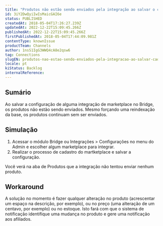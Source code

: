 ```yaml
---
title: "Produtos não estão sendo enviados pela integração ao salvar o cadastro"
id: 3iY2DwQyiIwIsMaicGAI6e
status: PUBLISHED
createdAt: 2018-05-04T17:26:27.239Z
updatedAt: 2022-12-22T15:09:45.266Z
publishedAt: 2022-12-22T15:09:45.266Z
firstPublishedAt: 2018-05-04T17:44:09.981Z
contentType: knownIssue
productTeam: Channels
author: 1nsS1IgG3WWQ4cA8e2qsw6
tag: Connections
slugEN: produtos-nao-estao-sendo-enviados-pela-integracao-ao-salvar-cadastro
locale: pt
kiStatus: Backlog
internalReference: 
---
```


## Sumário

Ao salvar a configuração de alguma integração de marketplace no Bridge, os produtos não estão sendo enviados. Mesmo forçando uma reindexação da base, os produtos continuam sem ser enviados.


## Simulação

1. Acessar o módulo Bridge ou Integrações > Configurações no menu do Admin e escolher algum marketplace para integrar.
2. Realizar o processo de cadastro do martketplace e salvar a configuração.

Você verá na aba de Produtos que a integração não tentou enviar nenhum produto.

## Workaround

A solução no momento é fazer qualquer alteração no produto (acrescentar um espaço na descrição, por exemplo), ou no preço (uma alteração de um centavo, por exemplo) ou no estoque. Isto fará com que o sistema de notificação identifique uma mudança no produto e gere uma notificação aos afiliados.

